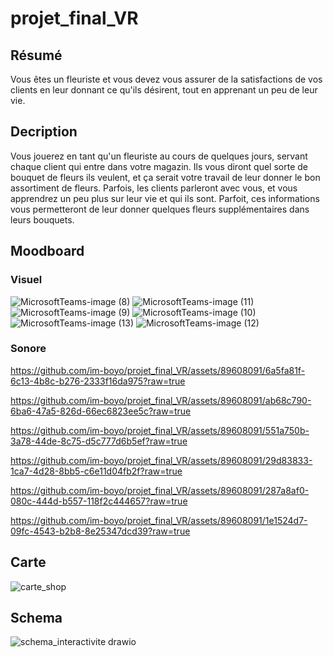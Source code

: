 # projet_final_VR

## Résumé
Vous êtes un fleuriste et vous devez vous assurer de la satisfactions de vos clients en leur donnant ce qu'ils désirent, tout en apprenant un peu de leur vie.

## Decription
Vous jouerez en tant qu'un fleuriste au cours de quelques jours, servant chaque client qui entre dans votre magazin. Ils vous diront quel sorte de bouquet de fleurs ils veulent, et ça serait votre travail de leur donner le bon assortiment de fleurs. Parfois, les clients parleront avec vous, et vous apprendrez un peu plus sur leur vie et qui ils sont. Parfoit, ces informations vous permetteront de leur donner quelques fleurs supplémentaires dans leurs bouquets.

## Moodboard
### Visuel
![MicrosoftTeams-image (8)](https://github.com/im-boyo/projet_final_VR/assets/89608091/2b8fc687-2063-42c6-9724-140b85f73eb6)
![MicrosoftTeams-image (11)](https://github.com/im-boyo/projet_final_VR/assets/89608091/47ebd74a-8a28-4ce6-a2b9-2f99927613d7)
![MicrosoftTeams-image (9)](https://github.com/im-boyo/projet_final_VR/assets/89608091/de37beb7-98ee-4748-ab09-fed2b6e8109c)
![MicrosoftTeams-image (10)](https://github.com/im-boyo/projet_final_VR/assets/89608091/529c5af7-bce2-41ab-823f-42e7ea54d291)
![MicrosoftTeams-image (13)](https://github.com/im-boyo/projet_final_VR/assets/89608091/a32e82af-4249-43ea-a0ab-b78abcbce570)
![MicrosoftTeams-image (12)](https://github.com/im-boyo/projet_final_VR/assets/89608091/be1c92a7-fe46-4393-8f96-421c8626cdc3)

### Sonore


https://github.com/im-boyo/projet_final_VR/assets/89608091/6a5fa81f-6c13-4b8c-b276-2333f16da975?raw=true



https://github.com/im-boyo/projet_final_VR/assets/89608091/ab68c790-6ba6-47a5-826d-66ec6823ee5c?raw=true



https://github.com/im-boyo/projet_final_VR/assets/89608091/551a750b-3a78-44de-8c75-d5c777d6b5ef?raw=true



https://github.com/im-boyo/projet_final_VR/assets/89608091/29d83833-1ca7-4d28-8bb5-c6e11d04fb2f?raw=true



https://github.com/im-boyo/projet_final_VR/assets/89608091/287a8af0-080c-444d-b557-118f2c444657?raw=true



https://github.com/im-boyo/projet_final_VR/assets/89608091/1e1524d7-09fc-4543-b2b8-8e25347dcd39?raw=true



## Carte
![carte_shop](https://github.com/im-boyo/projet_final_VR/assets/89608091/2e0742a7-81cb-4f6d-8552-92ffd2b9ab59)

## Schema
![schema_interactivite drawio](https://github.com/im-boyo/projet_final_VR/assets/89608091/7660259e-11d5-4681-9495-bbc90d051908)
